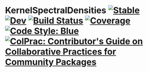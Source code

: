 # KernelSpectralDensities [![Stable](https://img.shields.io/badge/docs-stable-blue.svg)](https://Crown421.github.io/KernelSpectralDensities.jl/stable/) [![Dev](https://img.shields.io/badge/docs-dev-blue.svg)](https://Crown421.github.io/KernelSpectralDensities.jl/dev/) [![Build Status](https://github.com/Crown421/KernelSpectralDensities.jl/actions/workflows/CI.yml/badge.svg?branch=main)](https://github.com/Crown421/KernelSpectralDensities.jl/actions/workflows/CI.yml?query=branch%3Amain) [![Coverage](https://codecov.io/gh/Crown421/KernelSpectralDensities.jl/branch/main/graph/badge.svg)](https://codecov.io/gh/Crown421/KernelSpectralDensities.jl) [![Code Style: Blue](https://img.shields.io/badge/code%20style-blue-4495d1.svg)](https://github.com/invenia/BlueStyle) [![ColPrac: Contributor's Guide on Collaborative Practices for Community Packages](https://img.shields.io/badge/ColPrac-Contributor's%20Guide-blueviolet)](https://github.com/SciML/ColPrac)
